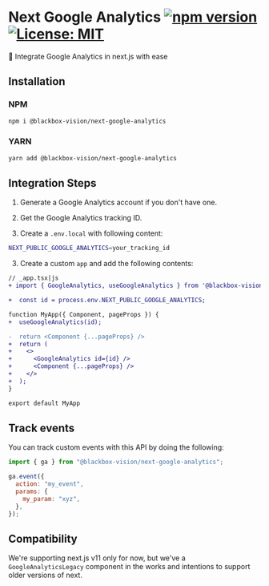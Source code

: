 # Next Google Analytics [![npm version](https://badge.fury.io/js/%40blackbox-vision%2Fnext-google-analytics.svg)](https://badge.fury.io/js/%40blackbox-vision%2Fnext-google-analytics) [![License: MIT](https://img.shields.io/badge/License-MIT-brightgreen.svg)](https://opensource.org/licenses/MIT)

:rocket: Integrate Google Analytics in next.js with ease

## Installation

### NPM

```bash
npm i @blackbox-vision/next-google-analytics
```

### YARN

```bash
yarn add @blackbox-vision/next-google-analytics
```

## Integration Steps

1. Generate a Google Analytics account if you don't have one.

2. Get the Google Analytics tracking ID.

3. Create a `.env.local` with following content:

```bash
NEXT_PUBLIC_GOOGLE_ANALYTICS=your_tracking_id
```

3. Create a custom `app` and add the following contents:

```diff
// _app.tsx|js
+ import { GoogleAnalytics, useGoogleAnalytics } from '@blackbox-vision/next-google-analytics';

+  const id = process.env.NEXT_PUBLIC_GOOGLE_ANALYTICS;

function MyApp({ Component, pageProps }) {
+  useGoogleAnalytics(id);

-  return <Component {...pageProps} />
+  return (
+    <>
+      <GoogleAnalytics id={id} />
+      <Component {...pageProps} />
+    </>
+  );
}

export default MyApp
```

## Track events

You can track custom events with this API by doing the following:

```js
import { ga } from "@blackbox-vision/next-google-analytics";

ga.event({
  action: "my_event",
  params: {
    my_param: "xyz",
  },
});
```

## Compatibility

We're supporting next.js v11 only for now, but we've a `GoogleAnalyticsLegacy` component in the works and intentions to support older versions of next.

